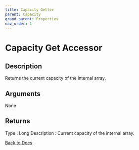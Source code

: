 ```yaml
---
title: Capacity Getter
parent: Capacity
grand_parent: Properties
nav_order: 1
---
```


# Capacity Get Accessor 

## Description
Returns the current capacity of the internal array.
## Arguments
None
## Returns
Type
: Long
Description
: Current capacity of the internal array. 


[Back to Docs](https://senipah.github.io/VBA-Better-Array/)
